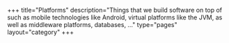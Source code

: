+++
title="Platforms"
description="Things that we build software on top of such as mobile technologies like Android, virtual platforms like the JVM, as well as middleware platforms, databases, …"
type="pages"
layout="category"
+++